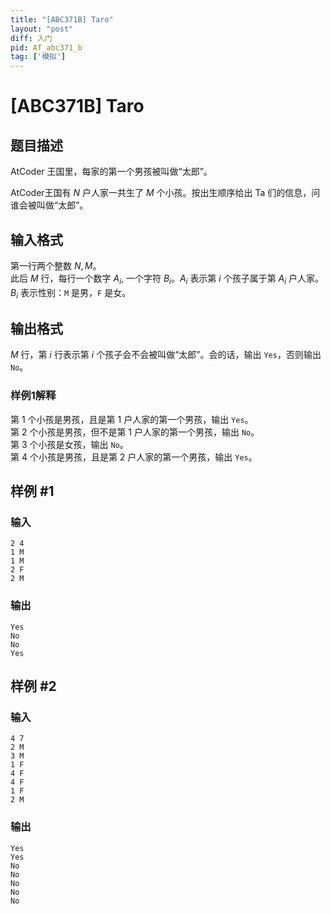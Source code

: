 ```yaml
---
title: "[ABC371B] Taro"
layout: "post"
diff: 入门
pid: AT_abc371_b
tag: ['模拟']
---
```


# [ABC371B] Taro

## 题目描述

AtCoder 王国里，每家的第一个男孩被叫做“太郎”。

AtCoder王国有 $N$ 户人家一共生了 $M$ 个小孩。按出生顺序给出 Ta 们的信息，问谁会被叫做“太郎”。

## 输入格式

第一行两个整数 $N,M$。  
此后 $M$ 行，每行一个数字 $A_i$, 一个字符 $B_i$。$A_i$ 表示第 $i$ 个孩子属于第 $A_i$ 户人家。$B_i$ 表示性别：`M` 是男，`F` 是女。

## 输出格式

$M$ 行，第 $i$ 行表示第 $i$ 个孩子会不会被叫做“太郎”。会的话，输出 `Yes`，否则输出 `No`。

### 样例1解释
第 $1$ 个小孩是男孩，且是第 $1$ 户人家的第一个男孩，输出 `Yes`。  
第 $2$ 个小孩是男孩，但不是第 $1$ 户人家的第一个男孩，输出 `No`。  
第 $3$ 个小孩是女孩，输出 `No`。  
第 $4$ 个小孩是男孩，且是第 $2$ 户人家的第一个男孩，输出 `Yes`。

## 样例 #1

### 输入

```
2 4
1 M
1 M
2 F
2 M
```

### 输出

```
Yes
No
No
Yes
```

## 样例 #2

### 输入

```
4 7
2 M
3 M
1 F
4 F
4 F
1 F
2 M
```

### 输出

```
Yes
Yes
No
No
No
No
No
```

